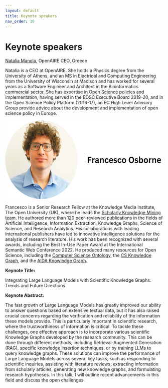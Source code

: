 ```yaml
---
layout: default
title: Keynote speakers
nav_order: 10
---
```


# Keynote speakers

[Natalia Manola](https://www.openaire.eu/natalia-manola), OpenAIRE CEO, Greece

Natalia is a CEO at OpenAIRE. She holds a Physics degree from the University of Athens, and an MS in Electrical and Computing Engineering from the University of Wisconsin at Madison and has worked for several years as a Software Engineer and Architect in the Bioinformatics commercial sector. She has expertise in Open Science policies and implementation, having served in the EOSC Executive Board 2019-20, and in the Open Science Policy Platform (2016-17), an EC High Level Advisory Group provide advice about the development and implementation of open science policy in Europe.



<div align="left" style="margin: 0px auto;">
<img width="550" height="250" src="../francesco-heading.png" alt="francesco"/>
</div>


Francesco is a Senior Research Fellow at the Knowledge Media Institute, The Open University (UK), where he leads the [Scholarly Knowledge Mining team](http://skm.kmi.open.ac.uk). He authored more than 120 peer-reviewed publications in the fields of Artificial Intelligence, Information Extraction, Knowledge Graphs, Science of Science, and Research Analytics. His collaborations with leading international publishers have led to innovative intelligence solutions for the analysis of research literature. His work has been recognized with several awards, including the Best In-Use Paper Award at the International Semantic Web Conference 2022. He produced many resources for Open Science, including the [Computer Science Ontology](http://cso.kmi.open.ac.uk), the [CS Knowledge Graph](http://w3id.org/cskg), and the [AIDA Knowledge Graph](http://w3id.org/aida).

**Keynote Title:**

Integrating Large Language Models with Scientific Knowledge Graphs: Trends and Future Directions

**Keynote Abstract:**

The fast growth of Large Language Models has greatly improved our ability to answer questions based on extensive textual data, but it has also raised crucial concerns regarding the verification and reliability of the information these models provide. This is particularly important in scientific research, where the trustworthiness of information is critical. To tackle these challenges, one effective approach is to incorporate various scientific Knowledge Graphs developed by the research community. This can be done through different methods, including Retrieval-Augmented Generation (RAG), specific knowledge insertion techniques, or by training LLMs to query knowledge graphs. These solutions can improve the performance of Large Language Models across several key tasks, such as responding to scientific inquiries, assisting with literature reviews, extracting information from scholarly articles, generating new knowledge graphs, and formulating research hypotheses. In this talk, I will outline recent advancements in this field and discuss the open challenges. 
